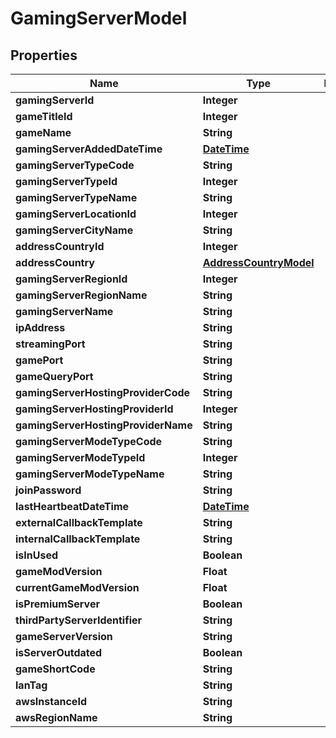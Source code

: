 
# GamingServerModel

## Properties
Name | Type | Description | Notes
------------ | ------------- | ------------- | -------------
**gamingServerId** | **Integer** |  |  [optional]
**gameTitleId** | **Integer** |  |  [optional]
**gameName** | **String** |  |  [optional]
**gamingServerAddedDateTime** | [**DateTime**](DateTime.md) |  |  [optional]
**gamingServerTypeCode** | **String** |  |  [optional]
**gamingServerTypeId** | **Integer** |  |  [optional]
**gamingServerTypeName** | **String** |  |  [optional]
**gamingServerLocationId** | **Integer** |  |  [optional]
**gamingServerCityName** | **String** |  |  [optional]
**addressCountryId** | **Integer** |  |  [optional]
**addressCountry** | [**AddressCountryModel**](AddressCountryModel.md) |  |  [optional]
**gamingServerRegionId** | **Integer** |  |  [optional]
**gamingServerRegionName** | **String** |  |  [optional]
**gamingServerName** | **String** |  |  [optional]
**ipAddress** | **String** |  |  [optional]
**streamingPort** | **String** |  |  [optional]
**gamePort** | **String** |  |  [optional]
**gameQueryPort** | **String** |  |  [optional]
**gamingServerHostingProviderCode** | **String** |  |  [optional]
**gamingServerHostingProviderId** | **Integer** |  |  [optional]
**gamingServerHostingProviderName** | **String** |  |  [optional]
**gamingServerModeTypeCode** | **String** |  |  [optional]
**gamingServerModeTypeId** | **Integer** |  |  [optional]
**gamingServerModeTypeName** | **String** |  |  [optional]
**joinPassword** | **String** |  |  [optional]
**lastHeartbeatDateTime** | [**DateTime**](DateTime.md) |  |  [optional]
**externalCallbackTemplate** | **String** |  |  [optional]
**internalCallbackTemplate** | **String** |  |  [optional]
**isInUsed** | **Boolean** |  |  [optional]
**gameModVersion** | **Float** |  |  [optional]
**currentGameModVersion** | **Float** |  |  [optional]
**isPremiumServer** | **Boolean** |  |  [optional]
**thirdPartyServerIdentifier** | **String** |  |  [optional]
**gameServerVersion** | **String** |  |  [optional]
**isServerOutdated** | **Boolean** |  |  [optional]
**gameShortCode** | **String** |  |  [optional]
**lanTag** | **String** |  |  [optional]
**awsInstanceId** | **String** |  |  [optional]
**awsRegionName** | **String** |  |  [optional]



